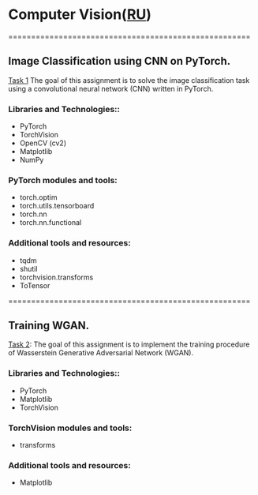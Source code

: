 # Computer Vision([RU](https://github.com/termik88/projects_ml/blob/main/computer_vision/README.ru.md))
=====================================================
## Image Classification using CNN on PyTorch.

[Task 1](https://github.com/termik88/projects_ml/blob/main/computer_vision/project_1.ipynb) The goal of this assignment is to solve the image classification task  using a convolutional neural network (CNN) written in PyTorch.

### Libraries and Technologies::

- PyTorch
- TorchVision
- OpenCV (cv2)
- Matplotlib
- NumPy

### PyTorch modules and tools:

- torch.optim
- torch.utils.tensorboard
- torch.nn 
- torch.nn.functional 

### Additional tools and resources:

- tqdm 
- shutil 
- torchvision.transforms 
- ToTensor 

=====================================================
## Training WGAN.

[Task 2](https://github.com/termik88/projects_ml/blob/main/computer_vision/project_2.ipynb): The goal of this assignment is to implement the training procedure of Wasserstein Generative Adversarial Network (WGAN).

### Libraries and Technologies::

- PyTorch
- Matplotlib
- TorchVision

### TorchVision modules and tools:

- transforms

### Additional tools and resources:

- Matplotlib 
